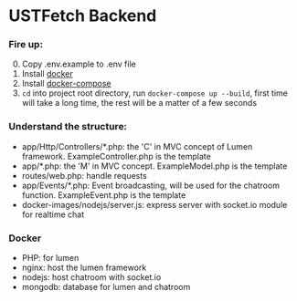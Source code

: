 # USTFetch Backend

### Fire up:
0. Copy .env.example to .env file
1. Install [docker](https://docs.docker.com/docker-for-mac/install/)
2. Install [docker-compose](https://docs.docker.com/compose/install/)
3. `cd` into project root directory, run `docker-compose up --build`, first time will take a long time, the rest will be a matter of a few seconds

### Understand the structure:
- app/Http/Controllers/*.php: the 'C' in MVC concept of Lumen framework. ExampleController.php is the template
- app/*.php: the 'M' in MVC concept. ExampleModel.php is the template
- routes/web.php: handle requests
- app/Events/*.php: Event broadcasting, will be used for the chatroom function. ExampleEvent.php is the template
- docker-images/nodejs/server.js: express server with socket.io module for realtime chat

### Docker
- PHP: for lumen
- nginx: host the lumen framework
- nodejs: host chatroom with socket.io
- mongodb: database for lumen and chatroom